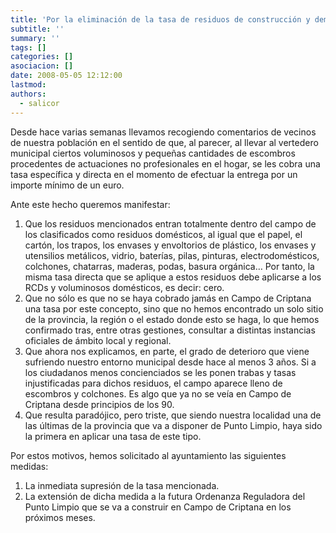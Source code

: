```yaml
---
title: 'Por la eliminación de la tasa de residuos de construcción y demolición domésticos'
subtitle: ''
summary: ''
tags: []
categories: []
asociacion: []
date: 2008-05-05 12:12:00
lastmod:
authors: 
  - salicor
---
```


Desde hace varias semanas llevamos recogiendo comentarios de vecinos de nuestra población  en el sentido de que, al parecer, al llevar al vertedero municipal ciertos voluminosos y pequeñas cantidades de escombros procedentes de actuaciones no profesionales en el hogar, se les cobra una tasa específica y directa en el momento de efectuar la entrega por un importe mínimo de un euro. 

Ante este hecho queremos manifestar:
1. Que los residuos mencionados entran totalmente dentro del campo de los clasificados como residuos domésticos, al igual que el papel, el cartón, los trapos, los envases y envoltorios de plástico, los envases y utensilios metálicos, vidrio, baterías, pilas, pinturas, electrodomésticos, colchones, chatarras, maderas, podas, basura orgánica…  Por tanto, la misma tasa directa que se aplique a estos residuos debe aplicarse a los RCDs y voluminosos domésticos, es decir: cero.
1. Que no sólo es que no se haya cobrado jamás en Campo de Criptana una tasa por este concepto, sino que no hemos encontrado un solo sitio de la provincia, la región o el estado donde esto se haga, lo que hemos confirmado tras, entre otras gestiones, consultar a distintas instancias oficiales de ámbito local y regional.
1. Que ahora nos explicamos, en parte, el grado de deterioro que viene sufriendo nuestro entorno municipal desde hace al menos 3 años. Si a los ciudadanos menos concienciados se les ponen trabas y tasas injustificadas para  dichos residuos, el campo aparece lleno de escombros y colchones. Es algo que ya no se veía en Campo de Criptana desde principios de los 90.
1. Que resulta paradójico, pero triste, que siendo nuestra localidad una de las últimas de la provincia que va a disponer de Punto Limpio, haya sido la primera en aplicar una tasa de este tipo.

Por estos motivos, hemos solicitado al ayuntamiento las siguientes medidas:
1. La inmediata supresión de la tasa mencionada.
1. La extensión de dicha medida a la futura Ordenanza Reguladora del Punto Limpio que se va a construir en Campo de Criptana en los próximos meses.